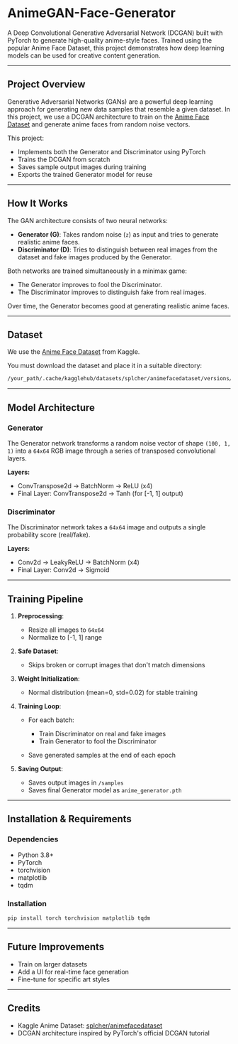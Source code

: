 # AnimeGAN-Face-Generator

A Deep Convolutional Generative Adversarial Network (DCGAN) built with PyTorch to generate high-quality anime-style faces. Trained using the popular Anime Face Dataset, this project demonstrates how deep learning models can be used for creative content generation.

---

## Project Overview

Generative Adversarial Networks (GANs) are a powerful deep learning approach for generating new data samples that resemble a given dataset. In this project, we use a DCGAN architecture to train on the [Anime Face Dataset](https://www.kaggle.com/datasets/splcher/animefacedataset) and generate anime faces from random noise vectors.

This project:

* Implements both the Generator and Discriminator using PyTorch
* Trains the DCGAN from scratch
* Saves sample output images during training
* Exports the trained Generator model for reuse

---

## How It Works

The GAN architecture consists of two neural networks:

* **Generator (G)**: Takes random noise (`z`) as input and tries to generate realistic anime faces.
* **Discriminator (D)**: Tries to distinguish between real images from the dataset and fake images produced by the Generator.

Both networks are trained simultaneously in a minimax game:

* The Generator improves to fool the Discriminator.
* The Discriminator improves to distinguish fake from real images.

Over time, the Generator becomes good at generating realistic anime faces.

---

## Dataset

We use the [Anime Face Dataset](https://www.kaggle.com/datasets/splcher/animefacedataset) from Kaggle.

You must download the dataset and place it in a suitable directory:

```bash
/your_path/.cache/kagglehub/datasets/splcher/animefacedataset/versions/3
```

---

## Model Architecture

### Generator

The Generator network transforms a random noise vector of shape `(100, 1, 1)` into a `64x64` RGB image through a series of transposed convolutional layers.

**Layers:**

* ConvTranspose2d -> BatchNorm -> ReLU (x4)
* Final Layer: ConvTranspose2d -> Tanh (for \[-1, 1] output)

### Discriminator

The Discriminator network takes a `64x64` image and outputs a single probability score (real/fake).

**Layers:**

* Conv2d -> LeakyReLU -> BatchNorm (x4)
* Final Layer: Conv2d -> Sigmoid

---

## Training Pipeline

1. **Preprocessing**:

   * Resize all images to `64x64`
   * Normalize to \[-1, 1] range

2. **Safe Dataset**:

   * Skips broken or corrupt images that don't match dimensions

3. **Weight Initialization**:

   * Normal distribution (mean=0, std=0.02) for stable training

4. **Training Loop**:

   * For each batch:

     * Train Discriminator on real and fake images
     * Train Generator to fool the Discriminator
   * Save generated samples at the end of each epoch

5. **Saving Output**:

   * Saves output images in `/samples`
   * Saves final Generator model as `anime_generator.pth`

---

## Installation & Requirements

### Dependencies

* Python 3.8+
* PyTorch
* torchvision
* matplotlib
* tqdm

### Installation

```bash
pip install torch torchvision matplotlib tqdm
```
---

## Future Improvements

* Train on larger datasets
* Add a UI for real-time face generation
* Fine-tune for specific art styles

---

## Credits

* Kaggle Anime Dataset: [splcher/animefacedataset](https://www.kaggle.com/datasets/splcher/animefacedataset)
* DCGAN architecture inspired by PyTorch's official DCGAN tutorial
